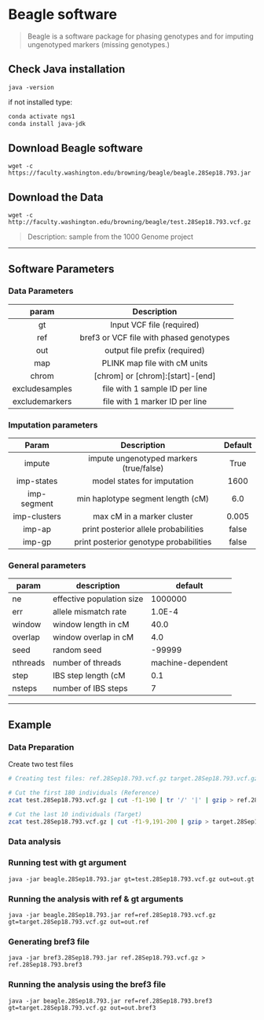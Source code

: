 # Beagle software

> Beagle is a software package for phasing genotypes and for imputing ungenotyped markers (missing genotypes.)

## Check Java installation

`java -version`

if not installed type:

```bash
conda activate ngs1
conda install java-jdk
```

## Download Beagle software

`wget -c https://faculty.washington.edu/browning/beagle/beagle.28Sep18.793.jar`

## Download the Data

`wget -c http://faculty.washington.edu/browning/beagle/test.28Sep18.793.vcf.gz`

> Description: sample from the 1000 Genome project

---

## Software Parameters

### Data Parameters

|      param     |               Description               |
|:--------------:|:---------------------------------------:|
|       gt       |        Input VCF file (required)        |
|       ref      | bref3 or VCF file with phased genotypes |
|       out      |      output file prefix (required)      |
|       map      |       PLINK map file with cM units      |
|      chrom     |     [chrom] or [chrom]:[start]-[end]    |
| excludesamples |      file with 1 sample ID per line     |
| excludemarkers |      file with 1 marker ID per line     |

### Imputation parameters

|     Param    |               Description               | Default |
|:------------:|:---------------------------------------:|:-------:|
|    impute    | impute ungenotyped markers (true/false) |   True  |
|  imp-states  |       model states for imputation       |   1600  |
|  imp-segment |    min haplotype segment length (cM)    |   6.0   |
| imp-clusters |        max cM in a marker cluster       |  0.005  |
|    imp-ap    |   print posterior allele probabilities  |  false  |
|    imp-gp    |  print posterior genotype probabilities |  false  |

### General parameters

| param    | description               | default           | 
|----------|---------------------------|-------------------| 
| ne       | effective population size | 1000000           | 
| err      | allele mismatch rate      | 1.0E-4            | 
| window   | window length in cM       | 40.0              | 
| overlap  | window overlap in cM      | 4.0               | 
| seed     | random seed               | -99999            | 
| nthreads | number of threads         | machine-dependent | 
| step     | IBS step length (cM       | 0.1               | 
| nsteps   | number of IBS steps       | 7                 | 


---

## Example

### Data Preparation

Create two test files

```bash
# Creating test files: ref.28Sep18.793.vcf.gz target.28Sep18.793.vcf.gz

# Cut the first 180 individuals (Reference)
zcat test.28Sep18.793.vcf.gz | cut -f1-190 | tr '/' '|' | gzip > ref.28Sep18.793.vcf.gz

# Cut the last 10 individuals (Target)
zcat test.28Sep18.793.vcf.gz | cut -f1-9,191-200 | gzip > target.28Sep18.793.vcf.gz
```

### Data analysis

### Running test with gt argument

`java -jar beagle.28Sep18.793.jar gt=test.28Sep18.793.vcf.gz out=out.gt`

### Running the analysis with ref & gt arguments

`java -jar beagle.28Sep18.793.jar ref=ref.28Sep18.793.vcf.gz gt=target.28Sep18.793.vcf.gz out=out.ref`

### Generating bref3 file

`java -jar bref3.28Sep18.793.jar ref.28Sep18.793.vcf.gz > ref.28Sep18.793.bref3`

### Running the analysis using the bref3 file

`java -jar beagle.28Sep18.793.jar ref=ref.28Sep18.793.bref3 gt=target.28Sep18.793.vcf.gz out=out.bref3`





































